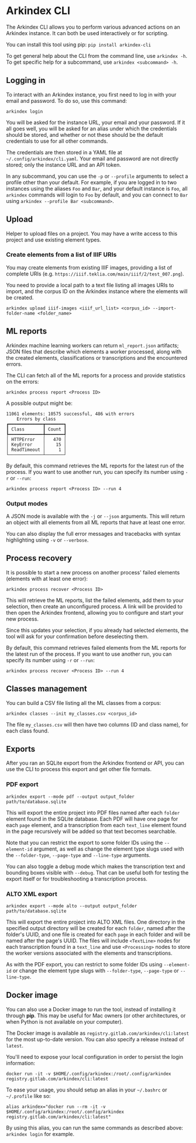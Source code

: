 # Arkindex CLI

The Arkindex CLI allows you to perform various advanced actions on an Arkindex
instance. It can both be used interactively or for scripting.

You can install this tool using pip: `pip install arkindex-cli`

To get general help about the CLI from the command line, use `arkindex -h`.
To get specific help for a subcommand, use `arkindex <subcommand> -h`.

## Logging in

To interact with an Arkindex instance, you first need to log in with your
email and password. To do so, use this command:

```
arkindex login
```

You will be asked for the instance URL, your email and your password.
If it all goes well, you will be asked for an alias under which the
credentials should be stored, and whether or not these should be the default
credentials to use for all other commands.

The credentials are then stored in a YAML file at
`~/.config/arkindex/cli.yaml`. Your email and password are not directly stored;
only the instance URL and an API token.

In any subcommand, you can use the `-p` or `--profile` arguments to select a
profile other than your default. For example, if you are logged in to two
instances using the aliases `Foo` and `Bar`, and your default instance is
`Foo`, all `arkindex` commands will login to `Foo` by default, and you can
connect to `Bar` using `arkindex --profile Bar <subcommand>`.

## Upload

Helper to upload files on a project.
You may have a write access to this project and use existing element types.

### Create elements from a list of IIIF URIs

You may create elements from existing IIIF images, providing a list of complete URIs (e.g. `https://iiif.teklia.com/main/iiif/2/test_007.png`).

You need to provide a local path to a text file listing all images URIs to import, and the corpus ID on the Arkindex instance where the elements will be created.

```
arkindex upload iiif-images <iiif_url_list> <corpus_id> --import-folder-name <folder_name>
```

## ML reports

Arkindex machine learning workers can return `ml_report.json` artifacts; JSON
files that describe which elements a worker processed, along with the created
elements, classifications or transcriptions and the encountered errors.

The CLI can fetch all of the ML reports for a process and provide statistics
on the errors:

```
arkindex process report <Process ID>
```

A possible output might be:

```
11061 elements: 10575 successful, 486 with errors
    Errors by class
┏━━━━━━━━━━━━━┳━━━━━━━┓
┃ Class       ┃ Count ┃
┡━━━━━━━━━━━━━╇━━━━━━━┩
│ HTTPError   │   470 │
│ KeyError    │    15 │
│ ReadTimeout │     1 │
└─────────────┴───────┘
```

By default, this command retrieves the ML reports for the latest run of the
process. If you want to use another run, you can specify its number using
`-r` or `--run`:

```
arkindex process report <Process ID> --run 4
```

### Output modes

A JSON mode is available with the `-j` or `--json` arguments.
This will return an object with all elements from all ML reports that have
at least one error.

You can also display the full error messages and tracebacks with syntax
highlighting using `-v` or `--verbose`.

## Process recovery

It is possible to start a new process on another process' failed elements
(elements with at least one error):

```
arkindex process recover <Process ID>
```

This will retrieve the ML reports, list the failed elements, add them to
your selection, then create an unconfigured process. A link will be provided
to then open the Arkindex frontend, allowing you to configure and start
your new process.

Since this updates your selection, if you already had selected elements, the
tool will ask for your confirmation before deselecting them.

By default, this command retrieves failed elements from the ML reports for the
latest run of the process. If you want to use another run, you can specify its
number using `-r` or `--run`:

```
arkindex process recover <Process ID> --run 4
```

## Classes management

You can build a CSV file listing all the ML classes from a corpus:

```
arkindex classes --init my_classes.csv <corpus_id>
```

The file `my_classes.csv` will then have two columns (ID and class name), for each class found.

## Exports

After you ran an SQLite export from the Arkindex frontend or API, you can use
the CLI to process this export and get other file formats.

### PDF export

```
arkindex export --mode pdf --output output_folder path/to/database.sqlite
```

This will export the entire project into PDF files named after each `folder`
element found in the SQLite database.  Each PDF will have one page for each
`page` element, and a transcription from each `text_line` element found in
the page recursively will be added so that text becomes searchable.

Note that you can restrict the export to some folder IDs using the
`--element-id` argument, as well as change the element type slugs used with
the `--folder-type`, `--page-type` and `--line-type` arguments.

You can also toggle a debug mode which makes the transcription text and
bounding boxes visible with `--debug`.  That can be useful both for testing
the export itself or for troubleshooting a transcription process.

### ALTO XML export

```
arkindex export --mode alto --output output_folder path/to/database.sqlite
```

This will export the entire project into ALTO XML files.  One directory in
the specified output directory will be created for each `folder`, named after
the folder's UUID, and one file is created for each `page` in each folder and
will be named after the page's UUID.  The files will include `<TextLine>` nodes
for each transcription found in a `text_line` and use `<Processing>` nodes to
store the worker versions associated with the elements and transcriptions.

As with the PDF export, you can restrict to some folder IDs using
`--element-id` or change the element type slugs with `--folder-type`,
`--page-type` or `--line-type`.

## Docker image

You can also use a Docker image to run the tool, instead of installing it through **pip**. This may be useful for Mac owners (or other architectures, or when Python is not available on your computer).

The Docker image is available as `registry.gitlab.com/arkindex/cli:latest` for the most up-to-date version. You can also specify a release instead of `latest`.

You'll need to expose your local configuration in order to persist the login information:

```console
docker run -it -v $HOME/.config/arkindex:/root/.config/arkindex registry.gitlab.com/arkindex/cli:latest
```

To ease your usage, you should setup an alias in your `~/.bashrc` or `~/.profile` like so:

```console
alias arkindex="docker run --rm -it -v $HOME/.config/arkindex:/root/.config/arkindex registry.gitlab.com/arkindex/cli:latest"
```

By using this alias, you can run the same commands as described above: `arkindex login` for example.
